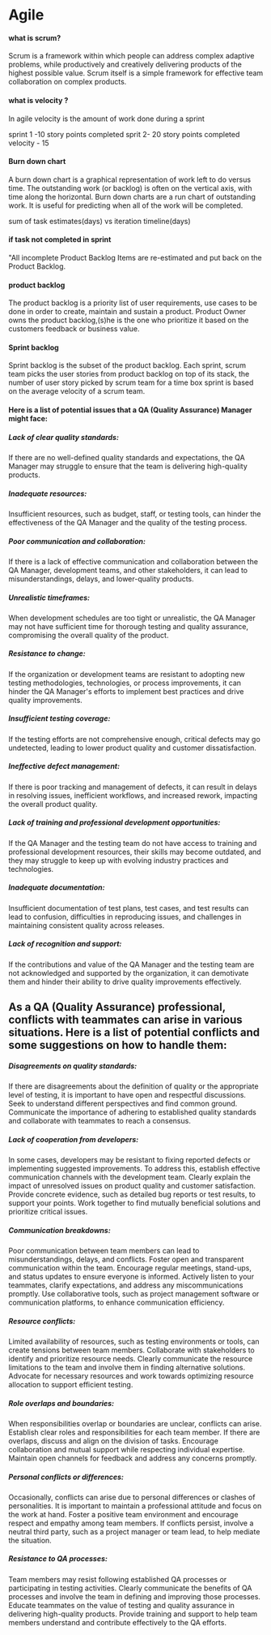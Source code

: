 # Agile

#### what is scrum?
Scrum is a framework within which people can address complex adaptive problems, while productively and creatively delivering products of the highest possible value.
Scrum itself is a simple framework for effective team collaboration on complex products. 

#### what is velocity ?

In agile velocity is the amount of work done during a sprint

sprint 1 -10 story points completed
sprit 2- 20 story points completed
velocity - 15 

#### Burn down chart
A burn down chart is a graphical representation of work left to do versus time. The outstanding work (or backlog) is often on the vertical axis, with time along the horizontal. Burn down charts are a run chart of outstanding work. It is useful for predicting when all of the work will be completed.

sum of task estimates(days) vs iteration timeline(days)


#### if task not completed in sprint 
"All incomplete Product Backlog Items are re-estimated and put back on the Product Backlog.

#### product backlog 
The product backlog is a priority list of user requirements, use cases to be done in order to create, maintain and sustain a product. Product Owner owns the product backlog,(s)he is the one who prioritize it based on the customers feedback or business value. 
#### Sprint backlog 
Sprint backlog is the subset of the product backlog. Each sprint, scrum team picks the user stories from product backlog on top of its stack, the number of user story picked by scrum team for a time box sprint is based on the average velocity of a scrum team.

####  Here is a list of potential issues that a QA (Quality Assurance) Manager might face:

##### Lack of clear quality standards: 
If there are no well-defined quality standards and expectations, the QA Manager may struggle to ensure that the team is delivering high-quality products.

##### Inadequate resources: 
Insufficient resources, such as budget, staff, or testing tools, can hinder the effectiveness of the QA Manager and the quality of the testing process.

##### Poor communication and collaboration: 
If there is a lack of effective communication and collaboration between the QA Manager, development teams, and other stakeholders, it can lead to misunderstandings, delays, and lower-quality products.

##### Unrealistic timeframes: 
When development schedules are too tight or unrealistic, the QA Manager may not have sufficient time for thorough testing and quality assurance, compromising the overall quality of the product.

##### Resistance to change: 
If the organization or development teams are resistant to adopting new testing methodologies, technologies, or process improvements, it can hinder the QA Manager's efforts to implement best practices and drive quality improvements.

##### Insufficient testing coverage: 
If the testing efforts are not comprehensive enough, critical defects may go undetected, leading to lower product quality and customer dissatisfaction.

#####  Ineffective defect management: 
If there is poor tracking and management of defects, it can result in delays in resolving issues, inefficient workflows, and increased rework, impacting the overall product quality.

##### Lack of training and professional development opportunities: 
If the QA Manager and the testing team do not have access to training and professional development resources, their skills may become outdated, and they may struggle to keep up with evolving industry practices and technologies.

##### Inadequate documentation:
Insufficient documentation of test plans, test cases, and test results can lead to confusion, difficulties in reproducing issues, and challenges in maintaining consistent quality across releases.

##### Lack of recognition and support: 
If the contributions and value of the QA Manager and the testing team are not acknowledged and supported by the organization, it can demotivate them and hinder their ability to drive quality improvements effectively.

## As a QA (Quality Assurance) professional, conflicts with teammates can arise in various situations. Here is a list of potential conflicts and some suggestions on how to handle them:

##### Disagreements on quality standards: 
If there are disagreements about the definition of quality or the appropriate level of testing, it is important to have open and respectful discussions. Seek to understand different perspectives and find common ground. Communicate the importance of adhering to established quality standards and collaborate with teammates to reach a consensus.

##### Lack of cooperation from developers: 
In some cases, developers may be resistant to fixing reported defects or implementing suggested improvements. To address this, establish effective communication channels with the development team. Clearly explain the impact of unresolved issues on product quality and customer satisfaction. Provide concrete evidence, such as detailed bug reports or test results, to support your points. Work together to find mutually beneficial solutions and prioritize critical issues.

##### Communication breakdowns: 
Poor communication between team members can lead to misunderstandings, delays, and conflicts. Foster open and transparent communication within the team. Encourage regular meetings, stand-ups, and status updates to ensure everyone is informed. Actively listen to your teammates, clarify expectations, and address any miscommunications promptly. Use collaborative tools, such as project management software or communication platforms, to enhance communication efficiency.

##### Resource conflicts: 
Limited availability of resources, such as testing environments or tools, can create tensions between team members. Collaborate with stakeholders to identify and prioritize resource needs. Clearly communicate the resource limitations to the team and involve them in finding alternative solutions. Advocate for necessary resources and work towards optimizing resource allocation to support efficient testing.

##### Role overlaps and boundaries: 
When responsibilities overlap or boundaries are unclear, conflicts can arise. Establish clear roles and responsibilities for each team member. If there are overlaps, discuss and align on the division of tasks. Encourage collaboration and mutual support while respecting individual expertise. Maintain open channels for feedback and address any concerns promptly.

##### Personal conflicts or differences: 
Occasionally, conflicts can arise due to personal differences or clashes of personalities. It is important to maintain a professional attitude and focus on the work at hand. Foster a positive team environment and encourage respect and empathy among team members. If conflicts persist, involve a neutral third party, such as a project manager or team lead, to help mediate the situation.

##### Resistance to QA processes: 
Team members may resist following established QA processes or participating in testing activities. Clearly communicate the benefits of QA processes and involve the team in defining and improving those processes. Educate teammates on the value of testing and quality assurance in delivering high-quality products. Provide training and support to help team members understand and contribute effectively to the QA efforts.

